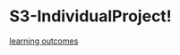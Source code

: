 # S3-IndividualProject!
[learning outcomes](https://user-images.githubusercontent.com/79635315/153168197-ae36f788-efd4-4f9a-873a-efe1472b79ba.png)
